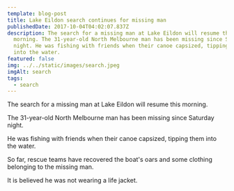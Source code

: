 ```yaml
---
template: blog-post
title: Lake Eildon search continues for missing man
publishedDate: 2017-10-04T04:02:07.837Z
description: The search for a missing man at Lake Eildon will resume this
  morning. The 31-year-old North Melbourne man has been missing since Saturday
  night. He was fishing with friends when their canoe capsized, tipping them
  into the water.
featured: false
img: ../../static/images/search.jpeg
imgAlt: search
tags:
  - search
---
```

The search for a missing man at Lake Eildon will resume this morning.

The 31-year-old North Melbourne man has been missing since Saturday night.

He was fishing with friends when their canoe capsized, tipping them into the water.

So far, rescue teams have recovered the boat's oars and some clothing belonging to the missing man.

It is believed he was not wearing a life jacket.